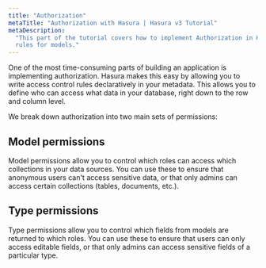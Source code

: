```yaml
---
title: "Authorization"
metaTitle: "Authorization with Hasura | Hasura v3 Tutorial"
metaDescription:
  "This part of the tutorial covers how to implement Authorization in Hasura v3 by defining role-based access control
  rules for models."
---
```


One of the most time-consuming parts of building an application is implementing authorization. Hasura makes this easy by
allowing you to write access control rules declaratively in your metadata. This allows you to define who can access what
data in your database, right down to the row and column level.

We break down authorization into two main sets of permissions:

## Model permissions

Model permissions allow you to control which roles can access which collections in your data sources. You can use these
to ensure that anonymous users can't access sensitive data, or that only admins can access certain collections (tables,
documents, etc.).

## Type permissions

Type permissions allow you to control which fields from models are returned to which roles. You can use these to ensure
that users can only access editable fields, or that only admins can access sensitive fields of a particular type.
